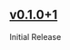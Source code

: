 ## [v0.1.0+1]

Initial Release

[v0.1.0+1]: https://github.com/shbmbhrdwj/redux_future/tag/v0.1.0+1
